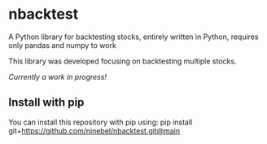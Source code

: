 # nbacktest
A Python library for backtesting stocks, entirely written in Python, requires only pandas and numpy to work

This library was developed focusing on backtesting multiple stocks.

*Currently a work in progress!*

## Install with pip 

You can install this repository with pip using: pip install git+https://github.com/ninebel/nbacktest.git@main
